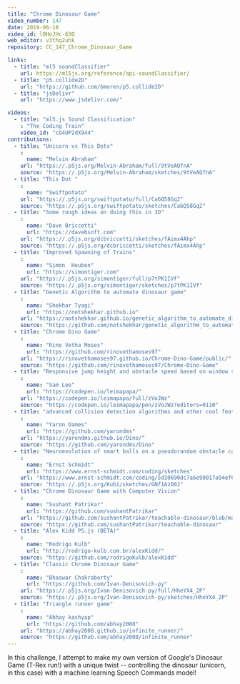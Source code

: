 ```yaml
---
title: "Chrome Dinosaur Game"
video_number: 147
date: 2019-06-18
video_id: l0HoJHc-63Q
web_editor: v3thq2uhk
repository: CC_147_Chrome_Dinosaur_Game

links:
  - title: "ml5 soundClassifier"
    url: https://ml5js.org/reference/api-soundClassifier/
  - title: "p5.collide2D"
    url: "https://github.com/bmoren/p5.collide2D"
  - title: "jsDelivr"
    url: "https://www.jsdelivr.com/"

videos:
  - title: "ml5.js Sound Classification"
    : "The Coding Train"
    video_id: "cO4UP2dX944"
contributions:
  - title: "Unicorn vs This Dots"
    :
      name: "Melvin Abraham"
    url: "https://.p5js.org/Melvin-Abraham/full/9tVeAQfnA"
    source: "https://.p5js.org/Melvin-Abraham/sketches/9tVeAQfnA"
  - title: "This Dot "
    :
      name: "Swiftpotato"
    url: "https://.p5js.org/swiftpotato/full/Ca6Q58Gq2"
    source: "https://.p5js.org/swiftpotato/sketches/Ca6Q58Gq2"
  - title: "Some rough ideas on doing this in 3D"
    :
      name: "Dave Briccetti"
      url: "https://davebsoft.com"
    url: "https://.p5js.org/dcbriccetti/sketches/fAimx4Ahp"
    source: "https://.p5js.org/dcbriccetti/sketches/fAimx4Ahp"
  - title: "Improved Spawning of Trains"
    :
      name: "Simon  Houben"
      url: "https://simontiger.com"
    url: "https://.p5js.org/simontiger/full/p7tPK1IVf"
    source: "https://.p5js.org/simontiger/sketches/p7tPK1IVf"
  - title: "Genetic Algorithm to automate dinosaur game"
    :
      name: "Shekhar Tyagi"
      url: "https://notshekhar.github.io"
    url: "https://notshekhar.github.io/genetic_algorithm_to_automate_dinosaur_game/"
    source: "https://github.com/notshekhar/genetic_algorithm_to_automate_dinosaur_game"
  - title: "Chrome Dino Game"
    :
      name: "Rino Vetha Moses"
      url: "https://github.com/rinovethamoses97"
    url: "https://rinovethamoses97.github.io/Chrome-Dino-Game/public/"
    source: "https://github.com/rinovethamoses97/Chrome-Dino-Game"
  - title: "Responsive jump height and obstacle speed based on window size"
    :
      name: "Sam Lee"
      url: "https://codepen.io/leimapapa/"
    url: "https://codepen.io/leimapapa/full/zVoJWz"
    source: "https://codepen.io/leimapapa/pen/zVoJWz?editors=0110"
  - title: "advanced collision detection algorithms and other cool features"
    :
      name: "Yaron Dames"
      url: "https://github.com/yarondms"
    url: "https://yarondms.github.io/Dino/"
    source: "https://github.com/yarondms/Dino"
  - title: "Neuroevolution of smart balls on a pseudorandom obstacle course"
    :
      name: "Ernst Schmidt"
      url: "https://www.ernst-schmidt.com/coding/sketches"
    url: "https://www.ernst-schmidt.com/coding/5d30690dc7a6e90017a94ef6"
    source: "https://.p5js.org/Kubi/sketches/GNf1AzD0J"
  - title: "Chrome Dinosaur Game with Computer Vision"
    :
      name: "Sushant Patrikar"
      url: "https://github.com/sushantPatrikar"
    url: "https://github.com/sushantPatrikar/teachable-dinosaur/blob/master/README.md"
    source: "https://github.com/sushantPatrikar/teachable-dinosaur"
  - title: "Alex Kidd P5.js (BETA)"
    :
      name: "Rodrigo Kulb"
      url: "http://rodrigo-kulb.com.br/alexKidd/"
    source: "https://github.com/rodrigoKulb/alexKidd"
  - title: "Classic Chrome Dinosaur Game"
    :
      name: "Bhaswar Chakraborty"
      url: "https://github.com/Ivan-Denisovich-py"
    url: "https://.p5js.org/Ivan-Denisovich-py/full/HheYX4_2P"
    source: "https://.p5js.org/Ivan-Denisovich-py/sketches/HheYX4_2P"
  - title: "Triangle runner game"
    :
      name: "Abhay kashyap"
      url: "https://github.com/abhay2008"
    url: "https://abhay2008.github.io/infinite_runner/"
    source: "https://github.com/abhay2008/infinite_runner"
---
```

In this challenge, I attempt to make my own version of Google's Dinosaur Game (T-Rex run!) with a unique twist -- controlling the dinosaur (unicorn, in this case) with a machine learning Speech Commands model! 
